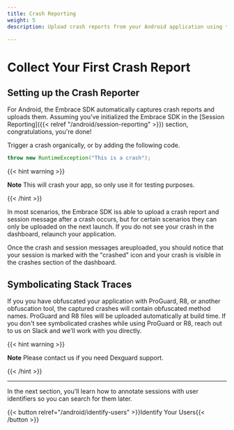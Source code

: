 ```yaml
---
title: Crash Reporting
weight: 5
description: Upload crash reports from your Android application using the Embrace SDK

---
```

# Collect Your First Crash Report

##  Setting up the Crash Reporter

For Android, the Embrace SDK automatically captures crash reports and uploads them.
Assuming you've initialized the Embrace SDK in the [Session Reporting]({{< relref "/android/session-reporting" >}}) section,
congratulations, you're done!

Trigger a crash organically, or by adding the following code.

```java
throw new RuntimeException("This is a crash");
```

{{< hint warning >}}

**Note** This will crash your app, so only use it for testing purposes.

{{< /hint >}}

In most scenarios, the Embrace SDK iss able to upload a crash report and session message after a crash occurs, but for certain scenarios they can only be uploaded on the next launch. If you do not see your crash in the dashboard, relaunch your application.

Once the crash and session messages areuploaded, you should notice that your session is marked with the "crashed" icon and your crash is visible in the crashes section of the dashboard.

## Symbolicating Stack Traces

If you you have obfuscated your application with ProGuard, R8, or another obfuscation tool, the captured crashes will contain obfuscated method names. ProGuard and R8 files will be uploaded automatically at build time. If you don't see symbolicated crashes while using ProGuard or R8, reach out to us
on Slack and we'll work with you directly.

{{< hint warning >}}

**Note** Please contact us if you need Dexguard support.

{{< /hint >}}

---

In the next section, you'll learn how to annotate sessions with user identifiers so you can search for them later.

{{< button relref="/android/identify-users" >}}Identify Your Users{{< /button >}}
